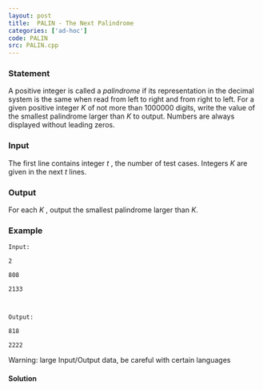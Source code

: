 ```yaml
---
layout: post
title:  PALIN - The Next Palindrome
categories: ['ad-hoc']
code: PALIN
src: PALIN.cpp
---
```


### **Statement**

A positive integer is called a _palindrome_ if its representation in the
decimal system is the same when read from left to right and from right to
left. For a given positive integer _K_ of not more than 1000000 digits, write
the value of the smallest palindrome larger than _K_ to output. Numbers are
always displayed without leading zeros.

### Input

The first line contains integer _t_ , the number of test cases. Integers _K_
are given in the next _t_ lines.

### Output

For each _K_ , output the smallest palindrome larger than _K_.

### Example

    
    
    Input:
    2
    808
    2133
    
    Output:
    818
    2222

Warning: large Input/Output data, be careful with certain languages



#### **Solution**



